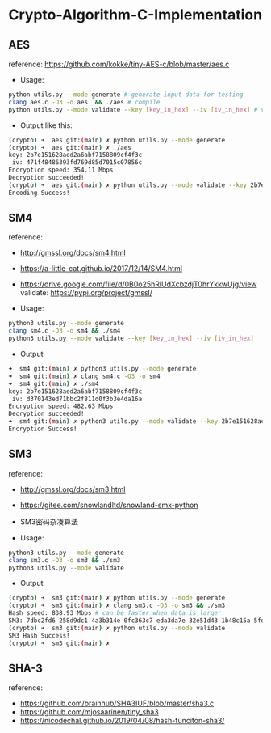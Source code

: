 # Crypto-Algorithm-C-Implementation

## AES
reference: https://github.com/kokke/tiny-AES-c/blob/master/aes.c

- Usage:
```bash
python utils.py --mode generate # generate input data for testing
clang aes.c -O3 -o aes  && ./aes # compile
python utils.py --mode validate --key [key_in_hex] --iv [iv_in_hex] # validate the correctness of implementation
```
- Output like this:
```bash
(crypto) ➜  aes git:(main) ✗ python utils.py --mode generate 
(crypto) ➜  aes git:(main) ✗ ./aes
key: 2b7e151628aed2a6abf7158809cf4f3c
 iv: 471f48486393fd769d85d7015c07856c
Encryption speed: 354.11 Mbps
Decryption succeeded!
(crypto) ➜  aes git:(main) ✗ python utils.py --mode validate --key 2b7e151628aed2a6abf7158809cf4f3c --iv 471f48486393fd769d85d7015c07856c
Encoding Success!
```

## SM4
reference: 
- http://gmssl.org/docs/sm4.html
- https://a-little-cat.github.io/2017/12/14/SM4.html
- https://drive.google.com/file/d/0B0o25hRlUdXcbzdjT0hrYkkwUjg/view
validate: https://pypi.org/project/gmssl/

- Usage:
```bash
python3 utils.py --mode generate
clang sm4.c -O3 -o sm4 && ./sm4
python3 utils.py --mode validate --key [key_in_hex] --iv [iv_in_hex]
```
- Output
```bash
➜  sm4 git:(main) ✗ python3 utils.py --mode generate
➜  sm4 git:(main) ✗ clang sm4.c -O3 -o sm4
➜  sm4 git:(main) ✗ ./sm4
key: 2b7e151628aed2a6abf7158809cf4f3c
 iv: d370143ed71bbc2f811d0f3b3e4da16a
Encryption speed: 482.63 Mbps
Decryption succeeded!
➜  sm4 git:(main) ✗ python3 utils.py --mode validate --key 2b7e151628aed2a6abf7158809cf4f3c --iv d370143ed71bbc2f811d0f3b3e4da16a
Encryption Success!
```
## SM3 
reference: 
- http://gmssl.org/docs/sm3.html
- https://gitee.com/snowlandltd/snowland-smx-python
- SM3密码杂凑算法

- Usage:
```bash
python3 utils.py --mode generate
clang sm3.c -O3 -o sm3 && ./sm3
python3 utils.py --mode validate
```
- Output
```bash
(crypto) ➜  sm3 git:(main) ✗ python utils.py --mode generate
(crypto) ➜  sm3 git:(main) ✗ clang sm3.c -O3 -o sm3 && ./sm3 
Hash speed: 838.93 Mbps # can be faster when data is larger
SM3: 7dbc2fd6 258d9dc1 4a3b314e 0fc363c7 eda3da7e 32e51d43 1b48c15a 5fd044a8 %                                                                                  
(crypto) ➜  sm3 git:(main) ✗ python utils.py --mode validate 
SM3 Hash Success!
(crypto) ➜  sm3 git:(main) ✗
```
## SHA-3
reference: 
- https://github.com/brainhub/SHA3IUF/blob/master/sha3.c
- https://github.com/mjosaarinen/tiny_sha3
- https://nicodechal.github.io/2019/04/08/hash-funciton-sha3/